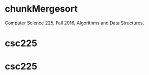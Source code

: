 # chunkMergesort

Computer Science 225,
Fall 2016,
Algorithms and Data Structures,
# csc225
# csc225
